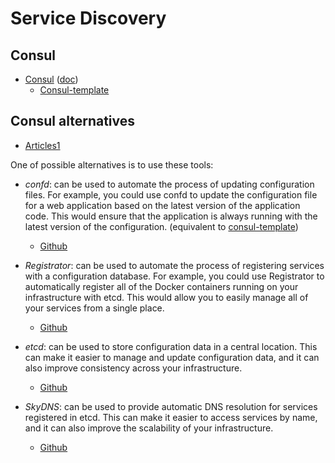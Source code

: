 # Service Discovery
## Consul
* [Consul](https://www.consul.io) ([doc](https://developer.hashicorp.com/consul))
  * [Consul-template](https://github.com/hashicorp/consul-template)

## Consul alternatives
* [Articles1](https://technologyconversations.com/2015/09/08/service-discovery-zookeeper-vs-etcd-vs-consul/)

One of possible alternatives is to use these tools:
* *confd*: can be used to automate the process of updating configuration files. For example, you could use confd to update the configuration file for a web application based on the latest version of the application code. This would ensure that the application is always running with the latest version of the configuration. (equivalent to [consul-template](https://github.com/hashicorp/consul-template))
  * [Github](https://github.com/kelseyhightower/confd)

* *Registrator*: can be used to automate the process of registering services with a configuration database. For example, you could use Registrator to automatically register all of the Docker containers running on your infrastructure with etcd. This would allow you to easily manage all of your services from a single place.
  * [Github](https://github.com/gliderlabs/registrator)

* *etcd*: can be used to store configuration data in a central location. This can make it easier to manage and update configuration data, and it can also improve consistency across your infrastructure.
  * [Github](https://github.com/etcd-io/etcd)

* *SkyDNS*: can be used to provide automatic DNS resolution for services registered in etcd. This can make it easier to access services by name, and it can also improve the scalability of your infrastructure.
  * [Github](https://github.com/skynetservices/skydns)
